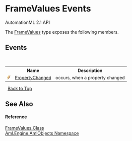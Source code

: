 # FrameValues Events
AutomationML 2.1 API 

The <a href="T_Aml_Engine_AmlObjects_FrameValues">FrameValues</a> type exposes the following members.


## Events
&nbsp;<table><tr><th></th><th>Name</th><th>Description</th></tr><tr><td>![Public event](media/pubevent.gif "Public event")</td><td><a href="E_Aml_Engine_AmlObjects_FrameValues_PropertyChanged">PropertyChanged</a></td><td>
occurs, when a property changed</td></tr></table>&nbsp;
<a href="#framevalues-events">Back to Top</a>

## See Also


#### Reference
<a href="T_Aml_Engine_AmlObjects_FrameValues">FrameValues Class</a><br /><a href="N_Aml_Engine_AmlObjects">Aml.Engine.AmlObjects Namespace</a><br />